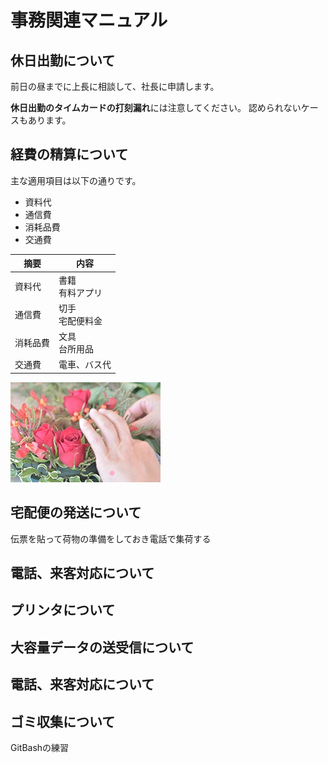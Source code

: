 # 事務関連マニュアル
## 休日出勤について
前日の昼までに上長に相談して、社長に申請します。

**休日出勤のタイムカードの打刻漏れ**には注意してください。
認められないケースもあります。

## 経費の精算について
主な適用項目は以下の通りです。
- 資料代
- 通信費
- 消耗品費
- 交通費

|摘要  |内容
|--|--
|資料代  |書籍<br>有料アプリ
|通信費  |切手<br>宅配便料金
|消耗品費  |文具<br>台所用品
|交通費  |電車、バス代

![hana](img/photo02.jpg)

## 宅配便の発送について
伝票を貼って荷物の準備をしておき電話で集荷する
## 電話、来客対応について
## プリンタについて
## 大容量データの送受信について
## 電話、来客対応について
## ゴミ収集について

GitBashの練習
